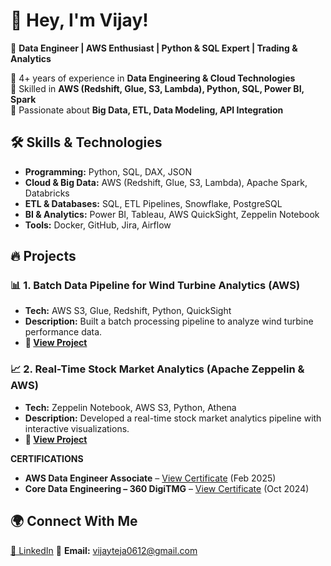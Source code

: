 # 👋 Hey, I'm Vijay!  

🚀 **Data Engineer | AWS Enthusiast | Python & SQL Expert | Trading & Analytics**  

🔹 4+ years of experience in **Data Engineering & Cloud Technologies**  
🔹 Skilled in **AWS (Redshift, Glue, S3, Lambda), Python, SQL, Power BI, Spark**  
🔹 Passionate about **Big Data, ETL, Data Modeling, API Integration**   

## 🛠️ Skills & Technologies  
- **Programming:** Python, SQL, DAX, JSON  
- **Cloud & Big Data:** AWS (Redshift, Glue, S3, Lambda), Apache Spark, Databricks  
- **ETL & Databases:** SQL, ETL Pipelines, Snowflake, PostgreSQL  
- **BI & Analytics:** Power BI, Tableau, AWS QuickSight, Zeppelin Notebook  
- **Tools:** Docker, GitHub, Jira, Airflow  

## 🔥 Projects  
### 📊 **1. Batch Data Pipeline for Wind Turbine Analytics (AWS)**
- **Tech:** AWS S3, Glue, Redshift, Python, QuickSight  
- **Description:** Built a batch processing pipeline to analyze wind turbine performance data.  
- **🔗 [View Project](https://github.com/vijay0612/Batch-data-pipeline-AWS)**  

### 📈 **2. Real-Time Stock Market Analytics (Apache Zeppelin & AWS)**
- **Tech:** Zeppelin Notebook, AWS S3, Python, Athena  
- **Description:** Developed a real-time stock market analytics pipeline with interactive visualizations.  
- **🔗 [View Project]((https://github.com/vijay0612/real-time-stock-monitoring))**

**CERTIFICATIONS**  
- **AWS Data Engineer Associate** – [View Certificate](https://www.credly.com/badges/9b4cfb57-2ca4-4cc3-a899-03f5eafa6d87) (Feb 2025)  
- **Core Data Engineering – 360 DigiTMG** – [View Certificate](https://drive.google.com/file/d/1kOXjLGYn03yMeXRj5FhIIu_NSrBhjUFx/view?usp=sharing) (Oct 2024)  


## 🌍 Connect With Me  
[🔗 LinkedIn](www.linkedin.com/in/vijayteja12) 📧 **Email:** vijayteja0612@gmail.com 


